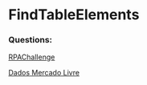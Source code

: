 # FindTableElements

### Questions:

[RPAChallenge](https://github.com/PedroAtemRibeiro/FindTableElements/blob/main/RPAChallengeorc.md)

[Dados Mercado Livre](https://github.com/PedroAtemRibeiro/FindTableElements/blob/main/encontrando.md)
